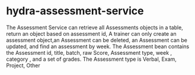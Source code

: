 # hydra-assessment-service
The Assessment Service can retrieve all Assessments objects in a table, return an object based on assessment id, 
A trainer can only create an assessment object,an Assessment can be deleted, an Assessment can be updated, and find an assessment by week.
The Assessment bean contains the Assessment id, title, batch, raw Score, Assessment type, week , category , and a set of grades.
The Assessment type is Verbal, Exam, Project, Other